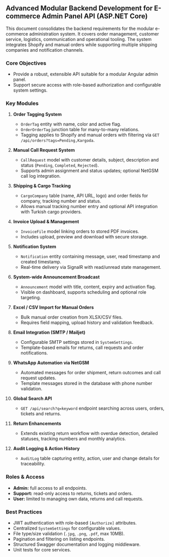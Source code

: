 ## Advanced Modular Backend Development for E-commerce Admin Panel API (ASP.NET Core)

This document consolidates the backend requirements for the modular e-commerce administration system. It covers order management, customer service, logistics, communication and operational tooling. The system integrates Shopify and manual orders while supporting multiple shipping companies and notification channels.

### Core Objectives
- Provide a robust, extensible API suitable for a modular Angular admin panel.
- Support secure access with role-based authorization and configurable system settings.

### Key Modules
1. **Order Tagging System**
   - `OrderTag` entity with name, color and active flag.
   - `OrderOrderTag` junction table for many-to-many relations.
   - Tagging applies to Shopify and manual orders with filtering via `GET /api/orders?tags=Pending,Kargoda`.

2. **Manual Call Request System**
   - `CallRequest` model with customer details, subject, description and status (`Pending`, `Completed`, `Rejected`).
   - Supports admin assignment and status updates; optional NetGSM call log integration.

3. **Shipping & Cargo Tracking**
   - `CargoCompany` table (name, API URL, logo) and order fields for company, tracking number and status.
   - Allows manual tracking number entry and optional API integration with Turkish cargo providers.

4. **Invoice Upload & Management**
   - `InvoiceFile` model linking orders to stored PDF invoices.
   - Includes upload, preview and download with secure storage.

5. **Notification System**
   - `Notification` entity containing message, user, read timestamp and created timestamp.
   - Real-time delivery via SignalR with read/unread state management.

6. **System-wide Announcement Broadcast**
   - `Announcement` model with title, content, expiry and activation flag.
   - Visible on dashboard, supports scheduling and optional role targeting.

7. **Excel / CSV Import for Manual Orders**
   - Bulk manual order creation from XLSX/CSV files.
   - Requires field mapping, upload history and validation feedback.

8. **Email Integration (SMTP / Mailjet)**
   - Configurable SMTP settings stored in `SystemSettings`.
   - Template-based emails for returns, call requests and order notifications.

9. **WhatsApp Automation via NetGSM**
   - Automated messages for order shipment, return outcomes and call request updates.
   - Template messages stored in the database with phone number validation.

10. **Global Search API**
    - `GET /api/search?q=keyword` endpoint searching across users, orders, tickets and returns.

11. **Return Enhancements**
    - Extends existing return workflow with overdue detection, detailed statuses, tracking numbers and monthly analytics.

12. **Audit Logging & Action History**
    - `AuditLog` table capturing entity, action, user and change details for traceability.

### Roles & Access
- **Admin:** full access to all endpoints.
- **Support:** read-only access to returns, tickets and orders.
- **User:** limited to managing own data, returns and call requests.

### Best Practices
- JWT authentication with role-based `[Authorize]` attributes.
- Centralized `SystemSettings` for configurable values.
- File type/size validation (`.jpg`, `.png`, `.pdf`, max 10MB).
- Pagination and filtering on listing endpoints.
- Structured Swagger documentation and logging middleware.
- Unit tests for core services.

